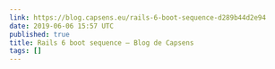 ```yaml
---
link: https://blog.capsens.eu/rails-6-boot-sequence-d289b44d2e94
date: 2019-06-06 15:57 UTC
published: true
title: Rails 6 boot sequence – Blog de Capsens
tags: []
---
```



